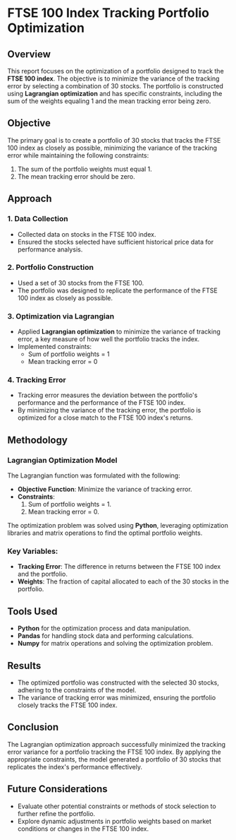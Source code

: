 # FTSE 100 Index Tracking Portfolio Optimization

## Overview

This report focuses on the optimization of a portfolio designed to track the **FTSE 100 index**. The objective is to minimize the variance of the tracking error by selecting a combination of 30 stocks. The portfolio is constructed using **Lagrangian optimization** and has specific constraints, including the sum of the weights equaling 1 and the mean tracking error being zero.

## Objective

The primary goal is to create a portfolio of 30 stocks that tracks the FTSE 100 index as closely as possible, minimizing the variance of the tracking error while maintaining the following constraints:

1. The sum of the portfolio weights must equal 1.
2. The mean tracking error should be zero.

## Approach

### 1. **Data Collection**
- Collected data on stocks in the FTSE 100 index.
- Ensured the stocks selected have sufficient historical price data for performance analysis.

### 2. **Portfolio Construction**
- Used a set of 30 stocks from the FTSE 100.
- The portfolio was designed to replicate the performance of the FTSE 100 index as closely as possible.
  
### 3. **Optimization via Lagrangian**
- Applied **Lagrangian optimization** to minimize the variance of tracking error, a key measure of how well the portfolio tracks the index.
- Implemented constraints:
  - Sum of portfolio weights = 1
  - Mean tracking error = 0
  
### 4. **Tracking Error**
- Tracking error measures the deviation between the portfolio's performance and the performance of the FTSE 100 index.
- By minimizing the variance of the tracking error, the portfolio is optimized for a close match to the FTSE 100 index's returns.

## Methodology

### Lagrangian Optimization Model

The Lagrangian function was formulated with the following:
- **Objective Function**: Minimize the variance of tracking error.
- **Constraints**:
  1. Sum of portfolio weights = 1.
  2. Mean tracking error = 0.

The optimization problem was solved using **Python**, leveraging optimization libraries and matrix operations to find the optimal portfolio weights.

### Key Variables:
- **Tracking Error**: The difference in returns between the FTSE 100 index and the portfolio.
- **Weights**: The fraction of capital allocated to each of the 30 stocks in the portfolio.

## Tools Used
- **Python** for the optimization process and data manipulation.
- **Pandas** for handling stock data and performing calculations.
- **Numpy** for matrix operations and solving the optimization problem.

## Results
- The optimized portfolio was constructed with the selected 30 stocks, adhering to the constraints of the model.
- The variance of tracking error was minimized, ensuring the portfolio closely tracks the FTSE 100 index.

## Conclusion

The Lagrangian optimization approach successfully minimized the tracking error variance for a portfolio tracking the FTSE 100 index. By applying the appropriate constraints, the model generated a portfolio of 30 stocks that replicates the index's performance effectively.

## Future Considerations
- Evaluate other potential constraints or methods of stock selection to further refine the portfolio.
- Explore dynamic adjustments in portfolio weights based on market conditions or changes in the FTSE 100 index.

